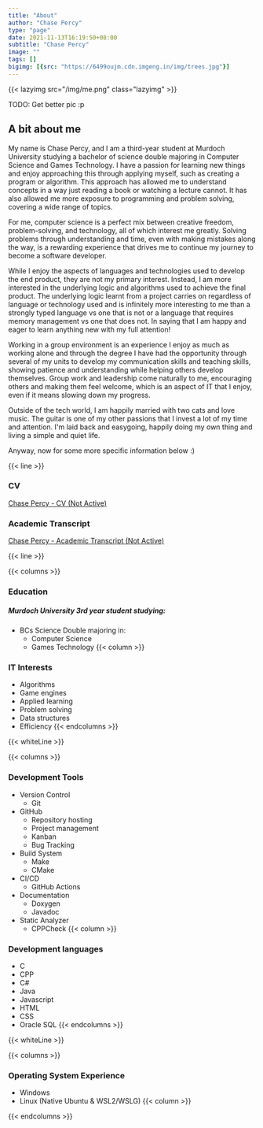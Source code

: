 ```yaml
---
title: "About"
author: "Chase Percy"
type: "page"
date: 2021-11-13T16:19:50+08:00
subtitle: "Chase Percy"
image: ""
tags: []
bigimg: [{src: "https://6499oujm.cdn.imgeng.in/img/trees.jpg"}]
---
```


{{< lazyimg src="/img/me.png" class="lazyimg" >}}

TODO: Get better pic :p

## A bit about me

My name is Chase Percy, and I am a third-year student at Murdoch University studying a bachelor of science double 
majoring in Computer Science and Games Technology.
I have a passion for learning new things and enjoy approaching this through applying myself, such as creating a 
program or algorithm. This approach has allowed me to understand concepts in a way just reading a book or watching
a lecture cannot. It has also allowed me more exposure to programming and problem solving, covering a wide range of 
topics. 

For me, computer science is a perfect mix between creative freedom, problem-solving,
and technology, all of which interest me greatly. Solving problems through understanding and
time, even with making mistakes along the way, is a rewarding experience that drives me to
continue my journey to become a software developer.

While I enjoy the aspects of languages and technologies used to develop the end product, they are not my primary interest. 
Instead, I am more interested in the underlying logic and algorithms used to achieve
the final product. The underlying logic learnt from a project carries on regardless of language
or technology used and is infinitely more interesting to me than a strongly typed language vs one that is not or a 
language that requires memory management vs one that does not. In saying that
I am happy and eager to learn anything new with my full attention!

Working in a group environment is an experience I enjoy as much as working alone and through
the degree I have had the opportunity through several of my units to develop my communication skills
and teaching skills, showing patience and understanding while helping others develop themselves.
Group work and leadership come naturally to me, encouraging others and making them feel welcome,
which is an aspect of IT that I enjoy, even if it means slowing down my progress.

Outside of the tech world, I am happily married with two cats and love music. The guitar
is one of my other passions that I invest a lot of my time and attention. I'm laid back and easygoing, happily doing 
my own thing and living a simple and quiet life.

Anyway, now for some more specific information below :)

{{< line >}}

### CV

[Chase Percy - CV (Not Active)]()


### Academic Transcript

[Chase Percy - Academic Transcript (Not Active)]()

{{< line >}}

{{< columns >}}
### Education
##### Murdoch University 3rd year student studying:
* BCs Science Double majoring in:
  * Computer Science
  * Games Technology
{{< column >}}
### IT Interests
* Algorithms
* Game engines
* Applied learning
* Problem solving
* Data structures
* Efficiency
{{< endcolumns >}}


{{< whiteLine >}}

{{< columns >}}
### Development Tools
* Version Control
  * Git
* GitHub
  * Repository hosting
  * Project management
  * Kanban
  * Bug Tracking
* Build System
  * Make
  * CMake
* CI/CD
  * GitHub Actions
* Documentation
  * Doxygen
  * Javadoc
* Static Analyzer
  * CPPCheck
{{< column >}}
### Development languages
 * C
 * CPP
 * C#
 * Java
 * Javascript
 * HTML
 * CSS
 * Oracle SQL
{{< endcolumns >}}

{{< whiteLine >}}

{{< columns >}}
### Operating System Experience
* Windows
* Linux (Native Ubuntu & WSL2/WSLG)
{{< column >}}

 
{{< endcolumns >}}
